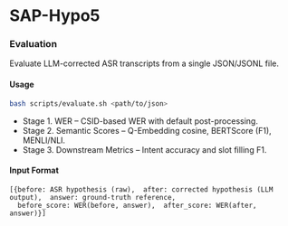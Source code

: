 # SAP-Hypo5

### Evaluation
Evaluate LLM-corrected ASR transcripts from a single JSON/JSONL file.

#### Usage
```bash
bash scripts/evaluate.sh <path/to/json>
```

- Stage 1. WER – CSID-based WER with default post-processing.
- Stage 2. Semantic Scores – Q-Embedding cosine, BERTScore (F1), MENLI/NLI.
- Stage 3. Downstream Metrics – Intent accuracy and slot filling F1.

#### Input Format
```
[{before: ASR hypothesis (raw),  after: corrected hypothesis (LLM output),  answer: ground-truth reference,
  before_score: WER(before, answer),  after_score: WER(after, answer)}]
```
